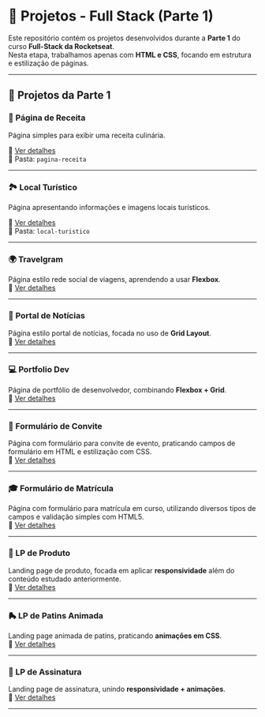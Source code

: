 # 🚀 Projetos - Full Stack (Parte 1)

Este repositório contém os projetos desenvolvidos durante a **Parte 1** do curso **Full-Stack da Rocketseat**.  
Nesta etapa, trabalhamos apenas com **HTML e CSS**, focando em estrutura e estilização de páginas.

---

## 📂 Projetos da Parte 1

### 🍲 Página de Receita
Página simples para exibir uma receita culinária.

🔗 [Ver detalhes](./pagina-receita/README.md)  
📂 Pasta: `pagina-receita`

---

### 🏞️ Local Turístico
Página apresentando informações e imagens locais turísticos.

🔗 [Ver detalhes](./local-turistico/README.md)  
📂 Pasta: `local-turistico`

---

### 🌍 Travelgram
Página estilo rede social de viagens, aprendendo a usar **Flexbox**.  
🔗 [Ver detalhes](./travelgram/README.md)  

---

### 📰 Portal de Notícias
Página estilo portal de notícias, focada no uso de **Grid Layout**.  
🔗 [Ver detalhes](./portal-de-noticias/README.md)  

---

### 💻 Portfolio Dev
Página de portfólio de desenvolvedor, combinando **Flexbox + Grid**.  
🔗 [Ver detalhes](./portfolio-dev/README.md)  

---

### 📝 Formulário de Convite
Página com formulário para convite de evento, praticando campos de formulário em HTML e estilização com CSS.  
🔗 [Ver detalhes](./formulario-de-convite/README.md)  

---

### 🎓 Formulário de Matrícula
Página com formulário para matrícula em curso, utilizando diversos tipos de campos e validação simples com HTML5.  
🔗 [Ver detalhes](./formulario-de-matricula/README.md)  

---

### 🛒 LP de Produto
Landing page de produto, focada em aplicar **responsividade** além do conteúdo estudado anteriormente.  
🔗 [Ver detalhes](./lp-de-produto/README.md)  

---

### 🛼 LP de Patins Animada
Landing page animada de patins, praticando **animações em CSS**.  
🔗 [Ver detalhes](./lp-de-patins-animada/README.md)  

---

### 📩 LP de Assinatura
Landing page de assinatura, unindo **responsividade + animações**.  
🔗 [Ver detalhes](./lp-de-assinatura/README.md)  

---